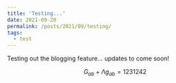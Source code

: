 ```yaml
---
title: 'Testing...'
date: 2021-09-20
permalink: /posts/2021/09/testing/
tags:
  - test
---
```


Testing out the blogging feature... updates to come soon!

$$G_{ab} + \Lambda g_{ab} = 1231242$$

